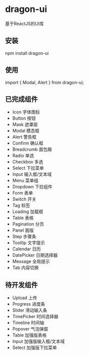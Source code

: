 # dragon-ui
  基于ReactJS的UI库
  
## 安装
  npm install dragon-ui
  
## 使用

import { Modal, Alert } from dragon-ui;

## 已完成组件
- Icon 字体图标
- Button 按钮
- Mask 遮罩层
- Modal 模态框
- Alert 警告框
- Confirm 确认框
- Breadcrumb 面包屑
- Radio 单选
- Checkbox 多选
- Select 下拉菜单
- Input 输入框/文本域
- Menu 菜单组
- Dropdown 下拉组件
- Form 表单
- Switch 开关
- Tag 标签
- Loading 加载框
- Table 表格
- Pagination 分页
- Panel 面版
- Step 步骤条
- Tooltip 文字提示
- Calendar 日历
- DatePicker 日期选择器
- Message 全局提示
- Tab 内容切换

## 待开发组件
- Upload 上传
- Progress 进度条
- Slider 滑动输入条
- TimePicker 时间选择器
- Timeline 时间轴
- Popover 气泡弹窗
- Table 加强版表格
- Input 加强版输入框/文本域
- Select 加强版下拉菜单
